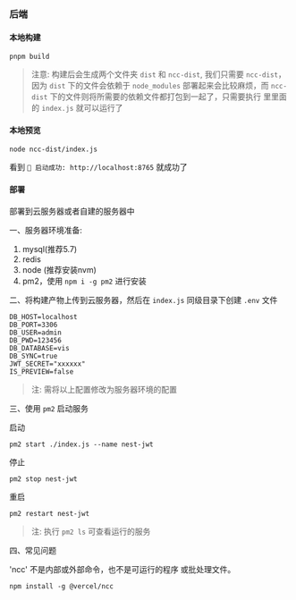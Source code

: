 ### 后端

#### 本地构建

```
pnpm build
```

> 注意: 构建后会生成两个文件夹 `dist` 和 `ncc-dist`, 我们只需要 `ncc-dist`，因为 `dist` 下的文件会依赖于 `node_modules` 部署起来会比较麻烦，而 `ncc-dist` 下的文件则将所需要的依赖文件都打包到一起了，只需要执行 里里面的 `index.js` 就可以运行了

#### 本地预览

```
node ncc-dist/index.js
```

看到 `🚀 启动成功: http://localhost:8765` 就成功了

#### 部署

部署到云服务器或者自建的服务器中

一、服务器环境准备:

1.  mysql(推荐5.7)
2.  redis
3.  node (推荐安装nvm)
4.  pm2，使用 `npm i -g pm2` 进行安装

二、将构建产物上传到云服务器，然后在 `index.js` 同级目录下创建 `.env` 文件

```
DB_HOST=localhost
DB_PORT=3306
DB_USER=admin
DB_PWD=123456
DB_DATABASE=vis
DB_SYNC=true
JWT_SECRET="xxxxxx"
IS_PREVIEW=false
```

> 注: 需将以上配置修改为服务器环境的配置

三、使用 `pm2` 启动服务

启动

```
pm2 start ./index.js --name nest-jwt
```

停止

```
pm2 stop nest-jwt
```

重启

```
pm2 restart nest-jwt
```

> 注: 执行 `pm2 ls` 可查看运行的服务

四、常见问题

'ncc' 不是内部或外部命令，也不是可运行的程序
或批处理文件。

```
npm install -g @vercel/ncc
```
